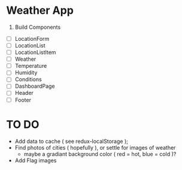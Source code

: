# Weather App

1. Build Components

- [ ] LocationForm
- [ ] LocationList
- [ ] LocationListItem
- [ ] Weather
- [ ] Temperature
- [ ] Humidity
- [ ] Conditions
- [ ] DashboardPage
- [ ] Header
- [ ] Footer

# TO DO

- Add data to cache ( see redux-localStorage );
- Find photos of cities ( hopefully ), or settle for images of weather 
  - maybe a gradiant background color ( red = hot, blue = cold )?
- Add Flag images